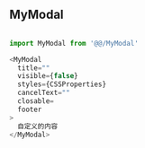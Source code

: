 ## MyModal

```javascript

import MyModal from '@@/MyModal'

<MyModal
  title=""
  visible={false}
  styles={CSSProperties}
  cancelText=""
  closable=
  footer
>
  自定义的内容
</MyModal>

```